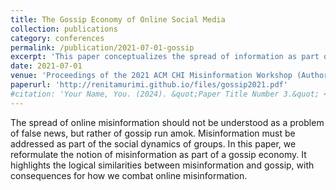 ```yaml
---
title: The Gossip Economy of Online Social Media
collection: publications
category: conferences
permalink: /publication/2021-07-01-gossip
excerpt: 'This paper conceptualizes the spread of information as part of an economy of gossip, where social dynamics rather than veracity are key drivers of the spread of information and misinformation.'
date: 2021-07-01
venue: 'Proceedings of the 2021 ACM CHI Misinformation Workshop (Authors: Brett Bourbon and Renita Murimi)'
paperurl: 'http://renitamurimi.github.io/files/gossip2021.pdf'
#citation: 'Your Name, You. (2024). &quot;Paper Title Number 3.&quot; <i>GitHub Journal of Bugs</i>. 1(3).'
---
```


The spread of online misinformation should not be understood as a problem of false news, but rather of gossip run amok.
Misinformation must be addressed as part of the social dynamics of groups. In this paper, we reformulate the notion of
misinformation as part of a gossip economy. It highlights the logical similarities between misinformation and gossip, with
consequences for how we combat online misinformation.
